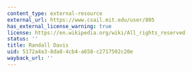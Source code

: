 ```yaml
---
content_type: external-resource
external_url: https://www.csail.mit.edu/user/805
has_external_license_warning: true
license: https://en.wikipedia.org/wiki/All_rights_reserved
status: ''
title: Randall Davis
uid: 5172a4a3-8da8-4cb4-a658-c2717502c20e
wayback_url: ''
---
```

